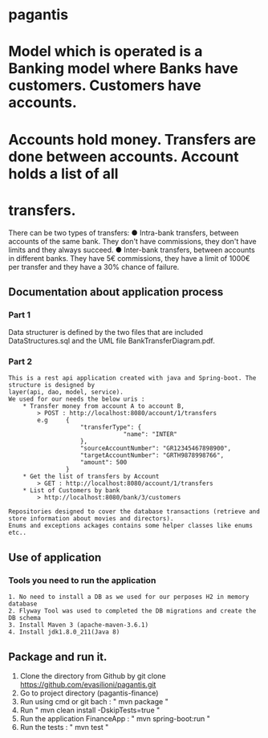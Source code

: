 # pagantis
# Model which is operated is a Banking model where Banks have customers. Customers have accounts.
# Accounts hold money. Transfers are done between accounts. Account holds a list of all
# transfers.
There can be two types of transfers:
● Intra-bank transfers, between accounts of the same bank. They don't have commissions,
they don't have limits and they always succeed.
● Inter-bank transfers, between accounts in different banks. They have 5€ commissions,
they have a limit of 1000€ per transfer and they have a 30% chance of failure.

## Documentation about application process
### Part 1
Data structurer is defined by the two files that are included DataStructures.sql and the UML file BankTransferDiagram.pdf.

### Part 2
    This is a rest api application created with java and Spring-boot. The structure is designed by
    layer(api, dao, model, service).
    We used for our needs the below uris :
        * Transfer money from account A to account B,
            > POST : http://localhost:8080/account/1/transfers
            e.g     {
        				"transferType": {
            						"name": "INTER"
        				},
        				"sourceAccountNumber": "GR12345467898900",
        				"targetAccountNumber": "GRTH9878998766",
        				"amount": 500
    				}
        * Get the list of transfers by Account
            > GET : http://localhost:8080/account/1/transfers
        * List of Customers by bank
            > http://localhost:8080/bank/3/customers

    Repositories designed to cover the database transactions (retrieve and store information about movies and directors).
    Enums and exceptions ackages contains some helper classes like enums etc..


## Use of application
### Tools you need to run the application
    1. No need to install a DB as we used for our perposes H2 in memory database
    2. Flyway Tool was used to completed the DB migrations and create the DB schema
    3. Install Maven 3 (apache-maven-3.6.1)
    4. Install jdk1.8.0_211(Java 8)


## Package and run it.
1. Clone the directory from Github by git clone https://github.com/evasilioni/pagantis.git
2. Go to project directory (pagantis-finance)
3. Run using cmd or git bach : " mvn package "
4. Run " mvn clean install -DskipTests=true "
5. Run the application FinanceApp : " mvn spring-boot:run "
6. Run the tests : " mvn test " 


